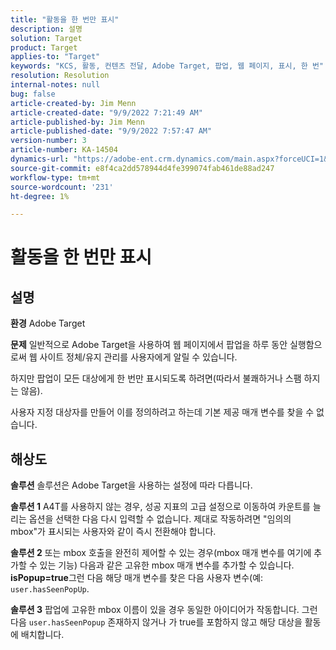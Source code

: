 ```yaml
---
title: "활동을 한 번만 표시"
description: 설명
solution: Target
product: Target
applies-to: "Target"
keywords: "KCS, 활동, 컨텐츠 전달, Adobe Target, 팝업, 웹 페이지, 표시, 한 번"
resolution: Resolution
internal-notes: null
bug: false
article-created-by: Jim Menn
article-created-date: "9/9/2022 7:21:49 AM"
article-published-by: Jim Menn
article-published-date: "9/9/2022 7:57:47 AM"
version-number: 3
article-number: KA-14504
dynamics-url: "https://adobe-ent.crm.dynamics.com/main.aspx?forceUCI=1&pagetype=entityrecord&etn=knowledgearticle&id=da1c420f-1030-ed11-9db1-0022480866ad"
source-git-commit: e8f4ca2dd578944d4fe399074fab461de88ad247
workflow-type: tm+mt
source-wordcount: '231'
ht-degree: 1%

---
```


# 활동을 한 번만 표시

## 설명


<b>환경</b>
Adobe Target

<b>문제</b>
일반적으로 Adobe Target을 사용하여 웹 페이지에서 팝업을 하루 동안 실행함으로써 웹 사이트 정체/유지 관리를 사용자에게 알릴 수 있습니다.

하지만 팝업이 모든 대상에게 한 번만 표시되도록 하려면(따라서 불쾌하거나 스팸 하지는 않음).

사용자 지정 대상자를 만들어 이를 정의하려고 하는데 기본 제공 매개 변수를 찾을 수 없습니다.


## 해상도


<b>솔루션</b>
솔루션은 Adobe Target을 사용하는 설정에 따라 다릅니다.

<b>솔루션 1</b>
A4T를 사용하지 않는 경우, 성공 지표의 고급 설정으로 이동하여 카운트를 늘리는 옵션을 선택한 다음 다시 입력할 수 없습니다. 제대로 작동하려면 &quot;임의의 mbox&quot;가 표시되는 사용자와 같이 즉시 전환해야 합니다.

<b>솔루션 2</b>
또는 mbox 호출을 완전히 제어할 수 있는 경우(mbox 매개 변수를 여기에 추가할 수 있는 기능) 다음과 같은 고유한 mbox 매개 변수를 추가할 수 있습니다. <b>isPopup=true</b>그런 다음 해당 매개 변수를 찾은 다음 사용자 변수(예: `user.hasSeenPopUp`.

<b>솔루션 3</b>
팝업에 고유한 mbox 이름이 있을 경우 동일한 아이디어가 작동합니다.
그런 다음 `user.hasSeenPopup` 존재하지 않거나 가 true를 포함하지 않고 해당 대상을 활동에 배치합니다.
